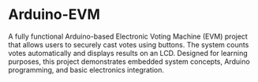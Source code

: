 # Arduino-EVM
A fully functional Arduino-based Electronic Voting Machine (EVM) project that allows users to securely cast votes using buttons. The system counts votes automatically and displays results on an LCD. Designed for learning purposes, this project demonstrates embedded system concepts, Arduino programming, and basic electronics integration.
